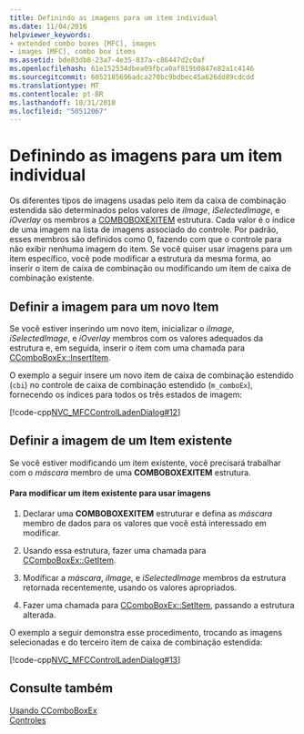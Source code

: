 ```yaml
---
title: Definindo as imagens para um item individual
ms.date: 11/04/2016
helpviewer_keywords:
- extended combo boxes [MFC], images
- images [MFC], combo box items
ms.assetid: bde83db8-23a7-4e35-837a-c86447d2c0af
ms.openlocfilehash: 61e152534dbea09fbca0af819b0847e82a1c4146
ms.sourcegitcommit: 6052185696adca270bc9bdbec45a626dd89cdcdd
ms.translationtype: MT
ms.contentlocale: pt-BR
ms.lasthandoff: 10/31/2018
ms.locfileid: "50512067"
---
```

# <a name="setting-the-images-for-an-individual-item"></a>Definindo as imagens para um item individual

Os diferentes tipos de imagens usadas pelo item da caixa de combinação estendida são determinados pelos valores de *iImage*, *iSelectedImage*, e *iOverlay* os membros a [ COMBOBOXEXITEM](/windows/desktop/api/commctrl/ns-commctrl-tagcomboboxexitema) estrutura. Cada valor é o índice de uma imagem na lista de imagens associado do controle. Por padrão, esses membros são definidos como 0, fazendo com que o controle para não exibir nenhuma imagem do item. Se você quiser usar imagens para um item específico, você pode modificar a estrutura da mesma forma, ao inserir o item de caixa de combinação ou modificando um item de caixa de combinação existente.

## <a name="setting-the-image-for-a-new-item"></a>Definir a imagem para um novo Item

Se você estiver inserindo um novo item, inicializar o *iImage*, *iSelectedImage*, e *iOverlay* membros com os valores adequados da estrutura e, em seguida, inserir o item com uma chamada para [CComboBoxEx::InsertItem](../mfc/reference/ccomboboxex-class.md#insertitem).

O exemplo a seguir insere um novo item de caixa de combinação estendido (`cbi`) no controle de caixa de combinação estendido (`m_comboEx`), fornecendo os índices para todos os três estados de imagem:

[!code-cpp[NVC_MFCControlLadenDialog#12](../mfc/codesnippet/cpp/setting-the-images-for-an-individual-item_1.cpp)]

## <a name="setting-the-image-for-an-existing-item"></a>Definir a imagem de um Item existente

Se você estiver modificando um item existente, você precisará trabalhar com o *máscara* membro de uma **COMBOBOXEXITEM** estrutura.

#### <a name="to-modify-an-existing-item-to-use-images"></a>Para modificar um item existente para usar imagens

1. Declarar uma **COMBOBOXEXITEM** estruturar e defina as *máscara* membro de dados para os valores que você está interessado em modificar.

1. Usando essa estrutura, fazer uma chamada para [CComboBoxEx::GetItem](../mfc/reference/ccomboboxex-class.md#getitem).

1. Modificar a *máscara*, *iImage*, e *iSelectedImage* membros da estrutura retornada recentemente, usando os valores apropriados.

1. Fazer uma chamada para [CComboBoxEx::SetItem](../mfc/reference/ccomboboxex-class.md#setitem), passando a estrutura alterada.

O exemplo a seguir demonstra esse procedimento, trocando as imagens selecionadas e do terceiro item de caixa de combinação estendida:

[!code-cpp[NVC_MFCControlLadenDialog#13](../mfc/codesnippet/cpp/setting-the-images-for-an-individual-item_2.cpp)]

## <a name="see-also"></a>Consulte também

[Usando CComboBoxEx](../mfc/using-ccomboboxex.md)<br/>
[Controles](../mfc/controls-mfc.md)

